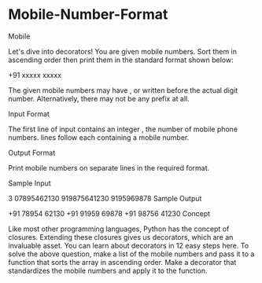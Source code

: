 # Mobile-Number-Format
Mobile

Let's dive into decorators! You are given  mobile numbers. Sort them in ascending order then print them in the standard format shown below:


+91 xxxxx xxxxx

The given mobile numbers may have ,  or  written before the actual  digit number. Alternatively, there may not be any prefix at all.

Input Format

The first line of input contains an integer , the number of mobile phone numbers.
 lines follow each containing a mobile number.

Output Format

Print  mobile numbers on separate lines in the required format.

Sample Input

3
07895462130
919875641230
9195969878
Sample Output

+91 78954 62130
+91 91959 69878
+91 98756 41230
Concept

Like most other programming languages, Python has the concept of closures. Extending these closures gives us decorators, which are an invaluable asset. You can learn about decorators in 12 easy steps here.
To solve the above question, make a list of the mobile numbers and pass it to a function that sorts the array in ascending order. Make a decorator that standardizes the mobile numbers and apply it to the function.
